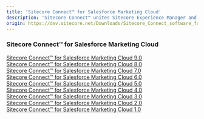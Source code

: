 ```yaml
---
title: 'Sitecore Connect™ for Salesforce Marketing Cloud'
description: 'Sitecore Connect™ unites Sitecore Experience Manager and Sitecore Experience Platform content and data with Salesforce Marketing Cloud.'
origin: https://dev.sitecore.net/Downloads/Sitecore_Connect_software_for_Salesforce_Marketing_Cloud.aspx
---
```

### Sitecore Connect™ for Salesforce Marketing Cloud
[Sitecore Connect™ for Salesforce Marketing Cloud 9.0](/downloads/Sitecore_Connect_software_for_Salesforce_Marketing_Cloud/1x/Sitecore_Connect_software_for_Salesforce_Marketing_Cloud_90)\
[Sitecore Connect™ for Salesforce Marketing Cloud 8.0](/downloads/Sitecore_Connect_software_for_Salesforce_Marketing_Cloud/1x/Sitecore_Connect_software_for_Salesforce_Marketing_Cloud_80)\
[Sitecore Connect™ for Salesforce Marketing Cloud 7.0](/downloads/Sitecore_Connect_software_for_Salesforce_Marketing_Cloud/1x/Sitecore_Connect_software_for_Salesforce_Marketing_Cloud_70)\
[Sitecore Connect™ for Salesforce Marketing Cloud 6.0](/downloads/Sitecore_Connect_software_for_Salesforce_Marketing_Cloud/1x/Sitecore_Connect_software_for_Salesforce_Marketing_Cloud_60)\
[Sitecore Connect™ for Salesforce Marketing Cloud 5.0](/downloads/Sitecore_Connect_software_for_Salesforce_Marketing_Cloud/1x/Sitecore_Connect_software_for_Salesforce_Marketing_Cloud_50)\
[Sitecore Connect™ for Salesforce Marketing Cloud 4.0](/downloads/Sitecore_Connect_software_for_Salesforce_Marketing_Cloud/1x/Sitecore_Connect_software_for_Salesforce_Marketing_Cloud_40)\
[Sitecore Connect™ for Salesforce Marketing Cloud 3.0](/downloads/Sitecore_Connect_software_for_Salesforce_Marketing_Cloud/1x/Sitecore_Connect_software_for_Salesforce_Marketing_Cloud_30)\
[Sitecore Connect™ for Salesforce Marketing Cloud 2.0](/downloads/Sitecore_Connect_software_for_Salesforce_Marketing_Cloud/1x/Sitecore_Connect_software_for_Salesforce_Marketing_Cloud_20)\
[Sitecore Connect™ for Salesforce Marketing Cloud 1.0](/downloads/Sitecore_Connect_software_for_Salesforce_Marketing_Cloud/1x/Sitecore_Connect_software_for_Salesforce_Marketing_Cloud_10)